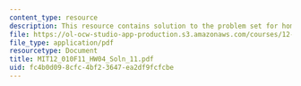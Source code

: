```yaml
---
content_type: resource
description: This resource contains solution to the problem set for homework04.
file: https://ol-ocw-studio-app-production.s3.amazonaws.com/courses/12-010-computational-methods-of-scientific-programming-fall-2011/fc4b0d098cfc4bf23647ea2df9fcfcbe_MIT12_010F11_HW04_Soln_11.pdf
file_type: application/pdf
resourcetype: Document
title: MIT12_010F11_HW04_Soln_11.pdf
uid: fc4b0d09-8cfc-4bf2-3647-ea2df9fcfcbe
---
```

